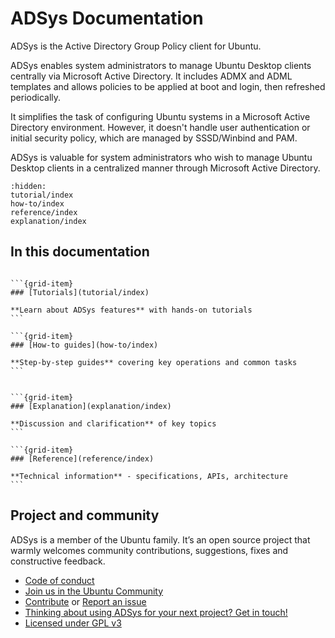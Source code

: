 # ADSys Documentation

ADSys is the Active Directory Group Policy client for Ubuntu.

ADSys enables system administrators to manage Ubuntu Desktop clients centrally via Microsoft Active Directory. It includes ADMX and ADML templates and allows policies to be applied at boot and login, then refreshed periodically.

It simplifies the task of configuring Ubuntu systems in a Microsoft Active Directory environment. However, it doesn't handle user authentication or initial security policy, which are managed by SSSD/Winbind and PAM.

ADSys is valuable for system administrators who wish to manage Ubuntu Desktop clients in a centralized manner through Microsoft Active Directory.

```{toctree}
:hidden:
tutorial/index
how-to/index
reference/index
explanation/index
```

## In this documentation

````{grid} 1 1 2 2

```{grid-item}
### [Tutorials](tutorial/index)

**Learn about ADSys features** with hands-on tutorials
```

```{grid-item}
### [How-to guides](how-to/index)

**Step-by-step guides** covering key operations and common tasks
```

````

````{grid} 1 1 2 2

```{grid-item}
### [Explanation](explanation/index)

**Discussion and clarification** of key topics
```

```{grid-item}
### [Reference](reference/index)

**Technical information** - specifications, APIs, architecture
```

````

## Project and community

ADSys is a member of the Ubuntu family. It’s an open source project that warmly welcomes community contributions, suggestions, fixes and constructive feedback.

* [Code of conduct](https://ubuntu.com/community/code-of-conduct)
* [Join us in the Ubuntu Community](https://discourse.ubuntu.com/c/desktop/8)
* [Contribute](https://github.com/ubuntu/adsys/blob/main/CONTRIBUTING.md) or [Report an issue](https://github.com/ubuntu/adsys/issues/new)
* [Thinking about using ADSys for your next project? Get in touch!](https://ubuntu.com/contact-us/form?product=generic-contact-us)
* [Licensed under GPL v3](https://github.com/ubuntu/adsys/blob/main/LICENSE)
